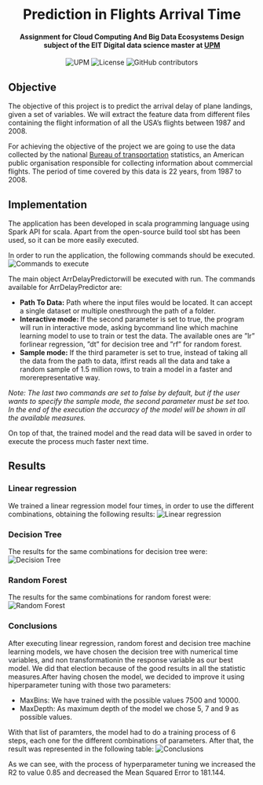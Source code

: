 <h1 align="center">Prediction in Flights Arrival Time</h1>
<h4 align="center">Assignment for Cloud Computing And Big Data Ecosystems Design subject of the EIT Digital data science master at <a href="https://www.upm.es/">UPM</a></h4>
<p align="center">
  <img alt="UPM" src="https://img.shields.io/badge/EIT%20Digital-UPM-blue?style=flat-square">
  <img alt="License" src="https://img.shields.io/github/license/angeligareta/spark-flight-prediction?style=flat-square" />
  <img alt="GitHub contributors" src="https://img.shields.io/github/contributors/angeligareta/spark-flight-prediction?style=flat-square">
</p>

## Objective
The objective of this project is to predict the arrival delay of plane landings, given a set of variables. We will extract the feature data from different files containing the flight information of all the USA’s flights between 1987 and 2008.

For achieving the objective of the project we are going to use the data collected by the national [Bureau of transportation](http://stat-computing.org/dataexpo/2009/the-data.html) statistics, an American public organisation responsible for collecting information about commercial flights.  The period of time covered by this data is 22 years, from 1987 to 2008.

## Implementation
The application has been developed in scala programming language using Spark API for scala. Apart from the open-source build tool sbt has been used, so it can be more easily executed.

In order to run the application, the following commands should be executed. 
![Commands to execute](images/commands.png)

The main object ArrDelayPredictorwill be executed with run. The commands available for ArrDelayPredictor are:
- **Path To Data:** Path where the input files would be located.  It can accept a single dataset or multiple onesthrough the path of a folder.
- **Interactive mode:** If the second parameter is set to true, the program will run in interactive mode, asking bycommand line which machine learning model to use to train or test the data.  The available ones are ”lr” forlinear regression, ”dt” for decision tree and ”rf” for random forest.
- **Sample mode:** If the third parameter is set to true, instead of taking all the data from the path to data, itfirst reads all the data and take a random sample of 1.5 million rows,  to train a model in a faster and morerepresentative way.

*Note: The last two commands are set to false by default, but if the user wants to specify the sample mode, the second parameter must be set too. In the end of the execution the accuracy of the model will be shown in all the available measures.* 

On top of that, the trained model and the read data will be saved in order to execute the process much faster next time.

## Results
### Linear regression
We trained a linear regression model four times, in order to use the different combinations, obtaining the following results:
![Linear regression](images/lr.JPG)

### Decision Tree
The results for the same combinations for decision tree were:
![Decision Tree](images/dt.JPG)

### Random Forest
The results for the same combinations for random forest were:
![Random Forest](images/rf.JPG)

### Conclusions
After executing linear regression, random forest and decision tree machine learning models, we have chosen the decision tree with numerical time variables, and non transformationin the response variable as our best model. We did that election because of the good results in all the statistic measures.After having chosen the model, we decided to improve it using hiperparameter tuning with those two parameters:
- MaxBins: We have trained with the possible values 7500 and 10000.
- MaxDepth: As maximum depth of the model we chose 5, 7 and 9 as possible values.

With that list of paramters, the model had to do a training process of 6 steps, each one for the different combinations of parameters. After that, the result was represented in the following table:
![Conclusions](images/conclusions.JPG)

As we can see, with the process of hyperparameter tuning we increased the R2 to value 0.85 and decreased the Mean Squared Error to 181.144.
